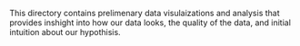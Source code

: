 This directory contains prelimenary data visulaizations and analysis that 
provides inshight into how our data looks, the quality of the data, and 
initial intuition about our hypothisis.

